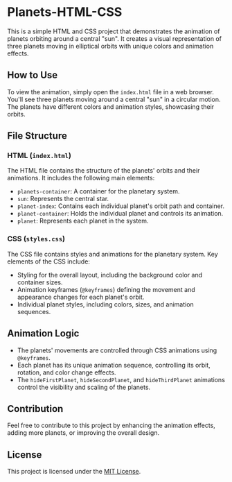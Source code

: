 # Planets-HTML-CSS

This is a simple HTML and CSS project that demonstrates the animation of planets orbiting around a central "sun". It creates a visual representation of three planets moving in elliptical orbits with unique colors and animation effects.

## How to Use

To view the animation, simply open the `index.html` file in a web browser. You'll see three planets moving around a central "sun" in a circular motion. The planets have different colors and animation styles, showcasing their orbits.

## File Structure

### HTML (`index.html`)

The HTML file contains the structure of the planets' orbits and their animations. It includes the following main elements:

- `planets-container`: A container for the planetary system.
- `sun`: Represents the central star.
- `planet-index`: Contains each individual planet's orbit path and container.
- `planet-container`: Holds the individual planet and controls its animation.
- `planet`: Represents each planet in the system.

### CSS (`styles.css`)

The CSS file contains styles and animations for the planetary system. Key elements of the CSS include:

- Styling for the overall layout, including the background color and container sizes.
- Animation keyframes (`@keyframes`) defining the movement and appearance changes for each planet's orbit.
- Individual planet styles, including colors, sizes, and animation sequences.

## Animation Logic

- The planets' movements are controlled through CSS animations using `@keyframes`.
- Each planet has its unique animation sequence, controlling its orbit, rotation, and color change effects.
- The `hideFirstPlanet`, `hideSecondPlanet`, and `hideThirdPlanet` animations control the visibility and scaling of the planets.

## Contribution

Feel free to contribute to this project by enhancing the animation effects, adding more planets, or improving the overall design.

## License

This project is licensed under the [MIT License](LICENSE).
